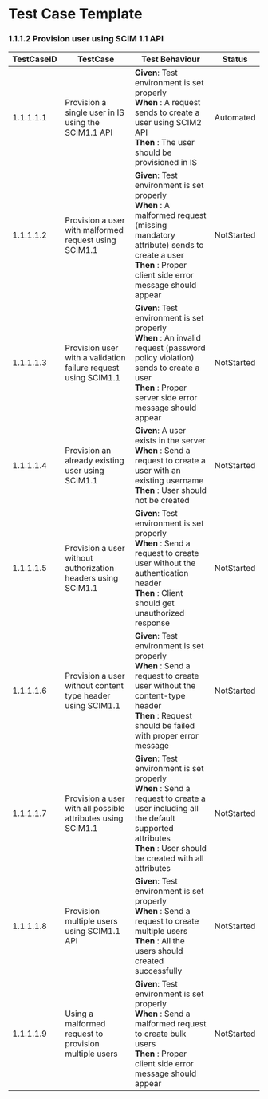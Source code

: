 # Test Case Template

### 1.1.1.2 Provision user using SCIM 1.1 API

| TestCaseID   | TestCase                                                        | Test Behaviour                                                                                                                                                                                        | Status        |
|--------------|-----------------------------------------------------------------|-------------------------------------------------------------------------------------------------------------------------------------------------------------------------------------------------------|---------------|
| 1.1.1.1.1    | Provision a single user in IS using the SCIM1.1 API             | **Given**: Test environment is set properly</br> **When** : A request sends to create a user using SCIM2 API</br> **Then** : The user should be provisioned in IS                                     | Automated     |
| 1.1.1.1.2    | Provision a user with malformed request using SCIM1.1           | **Given**: Test environment is set properly</br> **When** : A malformed request (missing mandatory attribute) sends to create a user</br> **Then** : Proper client side error message should appear   | NotStarted    |
| 1.1.1.1.3    | Provision user with a validation failure  request using SCIM1.1 | **Given**: Test environment is set properly</br> **When** : An invalid request (password policy violation) sends to create a user</br> **Then** : Proper server side error message should appear      | NotStarted    |
| 1.1.1.1.4    | Provision an already existing user using SCIM1.1                | **Given**: A user exists in the server</br> **When** : Send a request to create a user with an existing username</br> **Then** : User should not be created                                           | NotStarted    |
| 1.1.1.1.5    | Provision a user without authorization headers using SCIM1.1    | **Given**: Test environment is set properly</br> **When** : Send a request to create user without the authentication header</br> **Then** : Client should get unauthorized response                   | NotStarted    |
| 1.1.1.1.6    | Provision a user without content type header using SCIM1.1      | **Given**: Test environment is set properly</br> **When** : Send a request to create user without the content-type header</br> **Then** : Request should be failed with proper error message          | NotStarted    |
| 1.1.1.1.7    | Provision a user with all possible attributes using SCIM1.1     | **Given**: Test environment is set properly</br> **When** : Send a request to create a user including all the default supported attributes</br> **Then** : User should be created with all attributes | NotStarted    |
| 1.1.1.1.8    | Provision multiple users using SCIM1.1 API                      | **Given**: Test environment is set properly</br> **When** : Send a request to create multiple users </br> **Then** : All the users should created successfully                                        | NotStarted    |
| 1.1.1.1.9    | Using a malformed request to provision multiple users           | **Given**: Test environment is set properly</br> **When** : Send a malformed request to create bulk users </br> **Then** : Proper client side error message should appear                             | NotStarted    |